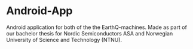 # Android-App
Android application for both of the the EarthQ-machines. Made as part of our bachelor thesis for Nordic Semiconductors ASA and Norwegian University of Science and Technology (NTNU).
